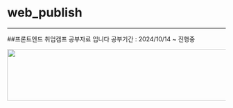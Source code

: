 # web_publish
--- 
##프론트엔드 취업캠프 공부자료 입니다
공부기간 : 2024/10/14 ~ 진행중


<a href="https://github.com/devxb/gitanimals">
  <img src="https://render.gitanimals.org/lines/{2eo2yeo}?pet-id=1" width="1000" height="120"/>
</a>
